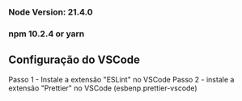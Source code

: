 ### Node Version: 21.4.0

### npm 10.2.4 or yarn

## Configuração do VSCode
Passo 1 - Instale a extensão "ESLint" no VSCode
Passo 2 - instale a extensão "Prettier" no VSCode (esbenp.prettier-vscode)
